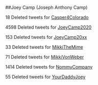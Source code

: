 ##Joey Camp (Joseph Anthony Camp)


18 Deleted tweets for [Casper4Colorado](casper4colorado-deleted.md)

4598 Deleted tweets for [JoeyCamp2020](joeycamp2020-deleted.md)

153 Deleted tweets for [JoeyCamp20xx](joeycamp20xx-deleted.md)

33 Deleted tweets for [MikkiTheMime](mikkithemime-deleted.md)

71 Deleted tweets for [MikkiVonWeber](mikkivonweber-deleted.md)

1414 Deleted tweets for [NommyCompany](nommycompany-deleted.md)

55 Deleted tweets for [YourDaddyJoey](yourdaddyjoey-deleted.md)
